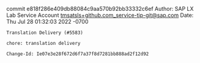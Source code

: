 commit e818f286e409db88084c9aa570b92bb33332c6ef
Author: SAP LX Lab Service Account <tmsatsls+github.com_service-tip-git@sap.com>
Date:   Thu Jul 28 01:32:03 2022 -0700

    Translation Delivery (#5583)
    
    chore: translation delivery
    
    Change-Id: Ie07e3e28f672d6f7a37f8d7281bb888ad2f12d92
